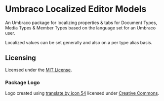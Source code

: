 # Umbraco Localized Editor Models

An Umbraco package for localizing properties & tabs for Document Types, Media Types & Member Types based on the language set for an Umbraco user.

Localized values can be set generally and also on a per type alias basis.

## Licensing

Licensed under the [MIT License](License).

### Package Logo

Logo created using [translate by icon 54](https://thenounproject.com/icon/532871/) licensed under [Creative Commons](https://creativecommons.org/licenses/by/3.0/).